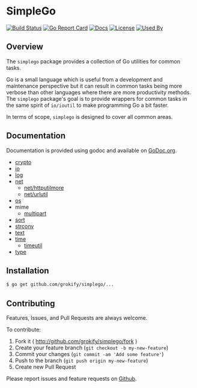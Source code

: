 SimpleGo
========

[![Build Status][build-status-svg]][build-status-url]
[![Go Report Card][goreport-svg]][goreport-url]
[![Docs][docs-godoc-svg]][docs-godoc-url]
[![License][license-svg]][license-url]
[![Used By][used-by-svg]][used-by-url]

## Overview

The `simplego` package provides a collection of Go utilities for common tasks.

Go is a small language which is useful from a development and maintenance
perspective but it can result in common tasks being more verbose than other 
languages where there are more productivity methods. The `simplego` package's
goal is to provide wrappers for common tasks in the same spirit of `io/ioutil`
to make programming Go a bit faster.

In terms of scope, `simplego` is designed to cover all common areas.

## Documentation

Documentation is provided using godoc and available on [GoDoc.org](https://godoc.org/github.com/grokify/simplego).

- [crypto](https://pkg.go.dev/github.com/grokify/simplego/crypto)
- [io](https://pkg.go.dev/github.com/grokify/simplego/io)
- [log](https://pkg.go.dev/github.com/grokify/simplego/log)
- [net](https://pkg.go.dev/github.com/grokify/simplego/net)
  - [net/httputilmore](https://pkg.go.dev/github.com/grokify/simplego/net/httputilmore)
  - [net/urlutil](https://pkg.go.dev/github.com/grokify/simplego/net/urlutil)
- [os](https://pkg.go.dev/github.com/grokify/simplego/os)
- mime
  - [multipart](https://pkg.go.dev/github.com/grokify/simplego/mime/multipart)
- [sort](https://pkg.go.dev/github.com/grokify/simplego/sort)
- [strconv](https://pkg.go.dev/github.com/grokify/simplego/strconv)
- [text](https://pkg.go.dev/github.com/grokify/simplego/text)
- [time](https://pkg.go.dev/github.com/grokify/simplego/time)
  - [timeutil](https://pkg.go.dev/github.com/grokify/simplego/time/timeutil)
- [type](https://pkg.go.dev/github.com/grokify/simplego/type)

## Installation

```bash
$ go get github.com/grokify/simplego/...
```

## Contributing

Features, Issues, and Pull Requests are always welcome.

To contribute:

1. Fork it ( http://github.com/grokify/simplego/fork )
2. Create your feature branch (`git checkout -b my-new-feature`)
3. Commit your changes (`git commit -am 'Add some feature'`)
4. Push to the branch (`git push origin my-new-feature`)
5. Create new Pull Request

Please report issues and feature requests on [Github](https://github.com/grokify/simplego).

 [used-by-svg]: https://sourcegraph.com/github.com/grokify/simplego/-/badge.svg
 [used-by-url]: https://sourcegraph.com/github.com/grokify/simplego?badge
 [build-status-svg]: https://github.com/grokify/simplego/workflows/go%20build/badge.svg?branch=master
 [build-status-url]: https://github.com/grokify/simplego/actions
 [goreport-svg]: https://goreportcard.com/badge/github.com/grokify/simplego
 [goreport-url]: https://goreportcard.com/report/github.com/grokify/simplego
 [codeclimate-status-svg]: https://codeclimate.com/github/grokify/simplego/badges/gpa.svg
 [codeclimate-status-url]: https://codeclimate.com/github/grokify/simplego
 [docs-godoc-svg]: https://pkg.go.dev/badge/github.com/grokify/simplego
 [docs-godoc-url]: https://pkg.go.dev/github.com/grokify/simplego
 [license-svg]: https://img.shields.io/badge/license-MIT-blue.svg
 [license-url]: https://github.com/grokify/simplego/blob/master/LICENSE
